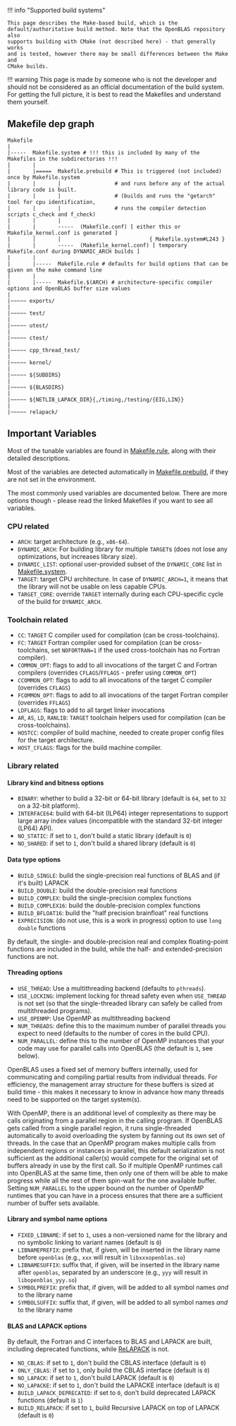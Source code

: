 !!! info "Supported build systems"

    This page describes the Make-based build, which is the
    default/authoritative build method. Note that the OpenBLAS repository also
    supports building with CMake (not described here) - that generally works
    and is tested, however there may be small differences between the Make and
    CMake builds.

!!! warning
    This page is made by someone who is not the developer and should not be considered as an official documentation of the build system. For getting the full picture, it is best to read the Makefiles and understand them yourself.

## Makefile dep graph

```
Makefile                                                        
|                                                               
|-----  Makefile.system # !!! this is included by many of the Makefiles in the subdirectories !!!
|       |
|       |=====  Makefile.prebuild # This is triggered (not included) once by Makefile.system 
|       |       |                 # and runs before any of the actual library code is built.
|       |       |                 # (builds and runs the "getarch" tool for cpu identification,
|       |       |                 # runs the compiler detection scripts c_check and f_check) 
|       |       |
|       |       -----  (Makefile.conf) [ either this or Makefile_kernel.conf is generated ] 
|       |       |                            { Makefile.system#L243 }
|       |       -----  (Makefile_kernel.conf) [ temporary Makefile.conf during DYNAMIC_ARCH builds ]
|       |
|       |-----  Makefile.rule # defaults for build options that can be given on the make command line
|       |
|       |-----  Makefile.$(ARCH) # architecture-specific compiler options and OpenBLAS buffer size values
|
|~~~~~ exports/
|
|~~~~~ test/
|
|~~~~~ utest/  
|
|~~~~~ ctest/
|
|~~~~~ cpp_thread_test/
|
|~~~~~ kernel/
|
|~~~~~ ${SUBDIRS}
|
|~~~~~ ${BLASDIRS}
|
|~~~~~ ${NETLIB_LAPACK_DIR}{,/timing,/testing/{EIG,LIN}}
|
|~~~~~ relapack/
```

## Important Variables

Most of the tunable variables are found in
[Makefile.rule](https://github.com/xianyi/OpenBLAS/blob/develop/Makefile.rule),
along with their detailed descriptions.

Most of the variables are detected automatically in
[Makefile.prebuild](https://github.com/xianyi/OpenBLAS/blob/develop/Makefile.prebuild),
if they are not set in the environment.

The most commonly used variables are documented below. There are more options
though - please read the linked Makefiles if you want to see all variables.

### CPU related

- `ARCH`: target architecture (e.g., `x86-64`).
- `DYNAMIC_ARCH`: For building library for multiple `TARGET`s (does not lose any
  optimizations, but increases library size).
- `DYNAMIC_LIST`: optional user-provided subset of the `DYNAMIC_CORE` list in
   [Makefile.system](https://github.com/xianyi/OpenBLAS/blob/develop/Makefile.system).
- `TARGET`: target CPU architecture. In case of `DYNAMIC_ARCH=1`, it means that
  the library will not be usable on less capable CPUs.
- `TARGET_CORE`: override `TARGET` internally during each CPU-specific cycle of
  the build for `DYNAMIC_ARCH`.


### Toolchain related

- `CC`: `TARGET` C compiler used for compilation (can be cross-toolchains).
- `FC`: `TARGET` Fortran compiler used for compilation (can be cross-toolchains,
  set `NOFORTRAN=1` if the used cross-toolchain has no Fortran compiler).
- `COMMON_OPT`: flags to add to all invocations of the target C and Fortran compilers
  (overrides `CFLAGS`/`FFLAGS` - prefer using `COMMON_OPT`)
- `CCOMMON_OPT`: flags to add to all invocations of the target C compiler
  (overrides `CFLAGS`)
- `FCOMMON_OPT`: flags to add to all invocations of the target Fortran compiler
  (overrides `FFLAGS`)
- `LDFLAGS`: flags to add to all target linker invocations
- `AR`, `AS`, `LD`, `RANLIB`: `TARGET` toolchain helpers used for compilation
  (can be cross-toolchains).
- `HOSTCC`: compiler of build machine, needed to create proper config files for
  the target architecture.
- `HOST_CFLAGS`: flags for the build machine compiler.


### Library related

#### Library kind and bitness options

- `BINARY`: whether to build a 32-bit or 64-bit library (default is `64`, set
  to `32` on a 32-bit platform).
- `INTERFACE64`: build with 64-bit (ILP64) integer representations to support
  large array index values (incompatible with the standard 32-bit integer (LP64) API).
- `NO_STATIC`: if set to `1`, don't build a static library (default is `0`)
- `NO_SHARED`: if set to `1`, don't build a shared library (default is `0`)

#### Data type options

- `BUILD_SINGLE`: build the single-precision real functions of BLAS and (if
  it's built) LAPACK
- `BUILD_DOUBLE`: build the double-precision real functions
- `BUILD_COMPLEX`: build the single-precision complex functions
- `BUILD_COMPLEX16`: build the double-precision complex functions
- `BUILD_BFLOAT16`: build the "half precision brainfloat" real functions 
- `EXPRECISION`: (do not use, this is a work in progress) option to use `long
  double` functions

By default, the single- and double-precision real and complex floating-point
functions are included in the build, while the half- and extended-precision
functions are not.
 
#### Threading options

- `USE_THREAD`: Use a multithreading backend (defaults to `pthreads`).
- `USE_LOCKING`: implement locking for thread safety even when `USE_THREAD` is
  not set (so that the single-threaded library can safely be called from
  multithreaded programs).
- `USE_OPENMP`: Use OpenMP as multithreading backend
- `NUM_THREADS`: define this to the maximum number of parallel threads you
  expect to need (defaults to the number of cores in the build CPU).
- `NUM_PARALLEL`: define this to the number of OpenMP instances that your code
  may use for parallel calls into OpenBLAS (the default is `1`, see below).

OpenBLAS uses a fixed set of memory buffers internally, used for communicating
and compiling partial results from individual threads. For efficiency, the
management array structure for these buffers is sized at build time - this
makes it necessary to know in advance how many threads need to be supported on
the target system(s).

With OpenMP, there is an additional level of complexity as there may be calls
originating from a parallel region in the calling program. If OpenBLAS gets
called from a single parallel region, it runs single-threaded automatically to
avoid overloading the system by fanning out its own set of threads. In the case
that an OpenMP program makes multiple calls from independent regions or
instances in parallel, this default serialization is not sufficient as the
additional caller(s) would compete for the original set of buffers already in
use by the first call. So if multiple OpenMP runtimes call into OpenBLAS at the
same time, then only one of them will be able to make progress while all the
rest of them spin-wait for the one available buffer. Setting `NUM_PARALLEL` to
the upper bound on the number of OpenMP runtimes that you can have in a process
ensures that there are a sufficient number of buffer sets available.

#### Library and symbol name options

- `FIXED_LIBNAME`: if set to `1`, uses a non-versioned name for the library and
  no symbolic linking to variant names (default is `0`)
- `LIBNAMEPREFIX`: prefix that, if given, will be inserted in the library name
  before `openblas` (e.g., `xxx` will result in `libxxxopenblas.so`)
- `LIBNAMESUFFIX`: suffix that, if given, will be inserted in the library name
  after `openblas`, separated by an underscore (e.g., `yyy` will result in
  `libopenblas_yyy.so`)
- `SYMBOLPREFIX`: prefix that, if given, will be added to all symbol names
  *and* to the library name
- `SYMBOLSUFFIX`: suffix that, if given, will be added to all symbol names
  *and* to the library name

#### BLAS and LAPACK options

By default, the Fortran and C interfaces to BLAS and LAPACK are built,
including deprecated functions, while
[ReLAPACK](https://github.com/HPAC/ReLAPACK) is not.

- `NO_CBLAS`: if set to `1`, don't build the CBLAS interface (default is `0`)
- `ONLY_CBLAS`: if set to `1`, only build the CBLAS interface (default is `0`)
- `NO_LAPACK`: if set to `1`, don't build LAPACK (default is `0`)
- `NO_LAPACKE`: if set to `1`, don't build the LAPACKE interface (default is `0`)
- `BUILD_LAPACK_DEPRECATED`: if set to `0`, don't build deprecated LAPACK
  functions (default is `1`)
- `BUILD_RELAPACK`: if set to `1`, build Recursive LAPACK on top of LAPACK
  (default is `0`)
